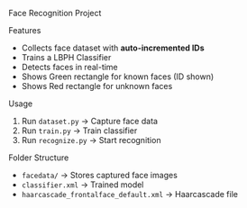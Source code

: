 Face Recognition Project

Features
- Collects face dataset with **auto-incremented IDs**
- Trains a LBPH Classifier
- Detects faces in real-time
- Shows Green rectangle for known faces (ID shown)
- Shows Red rectangle for unknown faces

Usage
1. Run `dataset.py` → Capture face data
2. Run `train.py` → Train classifier
3. Run `recognize.py` → Start recognition

Folder Structure
- `facedata/` → Stores captured face images
- `classifier.xml` → Trained model
- `haarcascade_frontalface_default.xml` → Haarcascade file
